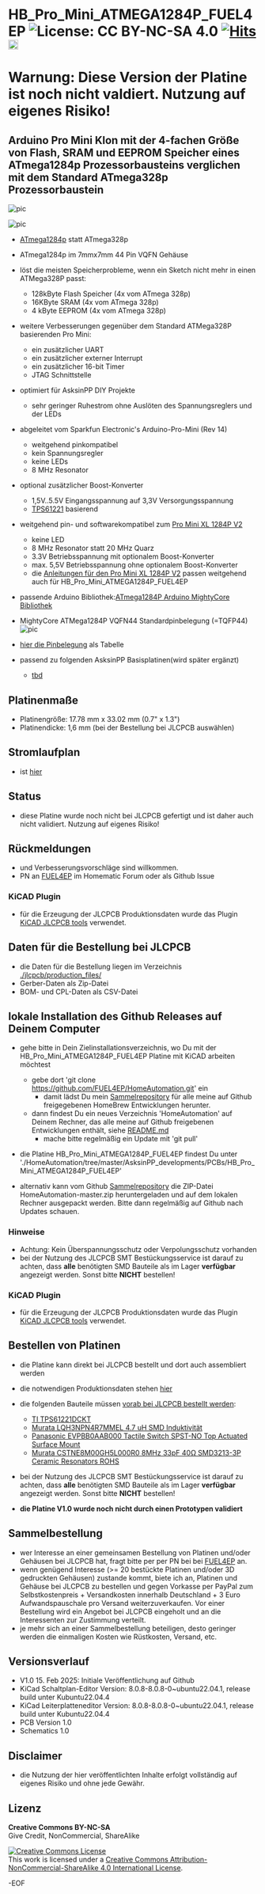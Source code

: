 # HB_Pro_Mini_ATMEGA1284P_FUEL4EP ![License: CC BY-NC-SA 4.0](https://img.shields.io/badge/License-CC%20BY--NC--SA%204.0-lightgrey.svg) [![Hits](https://hits.seeyoufarm.com/api/count/incr/badge.svg?url=https%3A%2F%2Fgithub.com%2FFUEL4EP%2FHomeAutomation%2Ftree%2Fmaster%2FAsksinPP_developments%2FPCBs%2FHB_Pro_Mini_ATMEGA1284P_FUEL4EP&count_bg=%2379C83D&title_bg=%23555555&icon=&icon_color=%23E7E7E7&title=hits&edge_flat=false)](https://hits.seeyoufarm.com)<a href='https://ko-fi.com/FUEL4EP' target='_blank'><img height='20' style='border:0px;height:20px;' src='https://cdn.ko-fi.com/cdn/kofi1.png?v=2' border='0' alt='Buy Me a Coffee at ko-fi.com' /></a>



# Warnung: Diese Version der Platine ist noch nicht valdiert. Nutzung auf eigenes Risiko!


## Arduino Pro Mini Klon mit der 4-fachen Größe von Flash, SRAM und EEPROM Speicher eines ATmega1284p Prozessorbausteins verglichen mit dem Standard ATmega328p Prozessorbaustein

![pic](PNGs/HB_Pro_Mini_ATMEGA1284P_FUEL4EP_PCB_3D_top.png)

![pic](PNGs/HB_Pro_Mini_ATMEGA1284P_FUEL4EP_PCB_KiCAD.png)



- [ATmega1284p](https://ww1.microchip.com/downloads/en/DeviceDoc/Atmel-42719-ATmega1284P_Datasheet.pdf) statt ATmega328p
- ATmega1284p im 7mmx7mm 44 Pin VQFN Gehäuse
- löst die meisten Speicherprobleme, wenn ein Sketch nicht mehr in einen ATMega328P passt:
	+ 128kByte Flash Speicher (4x vom ATmega 328p)
	+ 16KByte SRAM (4x vom ATmega 328p)
	+ 4 kByte EEPROM (4x vom ATmega 328p)
- weitere Verbesserungen gegenüber dem Standard ATMega328P basierenden Pro Mini:
	+ ein zusätzlicher UART
	+ ein zusätzlicher externer Interrupt
	+ ein zusätzlicher 16-bit Timer	
	* JTAG Schnittstelle
- optimiert für AsksinPP DIY Projekte
	+ sehr geringer Ruhestrom ohne Auslöten des Spannungsreglers und der LEDs
- abgeleitet vom Sparkfun Electronic's Arduino-Pro-Mini (Rev 14)
	+ weitgehend pinkompatibel
	+ kein Spannungsregler
	+ keine LEDs
	+ 8 MHz Resonator
- optional zusätzlicher Boost-Konverter
	+ 1,5V..5.5V Eingangsspannung auf 3,3V Versorgungsspannung
	+ [TPS61221](https://www.ti.com/lit/ds/symlink/tps61221.pdf?ts=1739637159741&ref_url=https%253A%252F%252Fwww.ti.com%252Fproduct%252Fde-de%252FTPS61221) basierend
- weitgehend pin- und softwarekompatibel zum  [Pro Mini XL 1284P V2](https://prominimicros.com/)
	+ keine LED
	+ 8 MHz Resonator statt 20 MHz Quarz
	+ 3.3V Betriebsspannung mit optionalem Boost-Konverter
	+ max. 5,5V Betriebsspannung ohne optionalem Boost-Konverter
	+ die [Anleitungen für den Pro Mini XL 1284P V2](https://prominimicros.com/) passen weitgehend auch für HB_Pro_Mini_ATMEGA1284P_FUEL4EP
- passende Arduino Bibliothek:[ATmega1284P Arduino MightyCore Bibliothek](https://github.com/MCUdude/MightyCore)

- MightyCore ATMega1284P VQFN44 Standardpinbelegung (=TQFP44)
![pic](https://camo.githubusercontent.com/f742815386b28a178123e560f0cf049fb899a454ab97b18c96a96b3ec3785b91/68747470733a2f2f692e696d6775722e636f6d2f4b3334785a62342e6a7067)

- [hier die Pinbelegung](./PinOut/) als Tabelle

- passend zu folgenden AsksinPP Basisplatinen(wird später ergänzt)
	* [tbd](https://github.com/FUEL4EP/HomeAutomation/tree/master/AsksinPP_developments/PCBs/tbd)

## Platinenmaße

- Platinengröße: 17.78 mm x 33.02 mm (0.7" x 1.3")
- Platinendicke: 1,6 mm (bei der Bestellung bei JLCPCB auswählen)

## Stromlaufplan

- ist [hier](./Schematics/HB_Pro_Mini_ATMEGA1284P_FUEL4EP.pdf)

## Status

- diese Platine wurde noch nicht bei JLCPCB gefertigt und ist daher auch nicht validiert. Nutzung auf eigenes Risiko!


## Rückmeldungen

- und Verbesserungsvorschläge sind willkommen.
- PN an [FUEL4EP](https://homematic-forum.de/forum/ucp.php?i=pm&mode=compose&u=20685) im Homematic Forum oder als Github Issue

### KiCAD Plugin
- für die Erzeugung der JLCPCB Produktionsdaten wurde das Plugin [KiCAD JLCPCB tools](https://github.com/bouni/kicad-jlcpcb-tools) verwendet.

## Daten für die Bestellung bei JLCPCB

- die Daten für die Bestellung liegen im Verzeichnis [./jlcpcb/production_files/](./jlcpcb/production_files/)
- Gerber-Daten als Zip-Datei
- BOM- und CPL-Daten als CSV-Datei


## lokale Installation des Github Releases auf Deinem Computer

- gehe bitte in Dein Zielinstallationsverzeichnis, wo Du mit der HB_Pro_Mini_ATMEGA1284P_FUEL4EP Platine mit KiCAD arbeiten möchtest

  - gebe dort 'git clone https://github.com/FUEL4EP/HomeAutomation.git' ein
	  + damit lädst Du mein [Sammelrepository](https://github.com/FUEL4EP/HomeAutomation) für alle meine auf Github freigegebenen HomeBrew Entwicklungen herunter.
  - dann findest Du ein neues Verzeichnis 'HomeAutomation' auf Deinem Rechner, das alle meine auf Github freigebenen Entwicklungen enthält, siehe [README.md](https://github.com/FUEL4EP/HomeAutomation/blob/master/README.md)
  	+ mache bitte regelmäßig ein Update mit 'git pull'
 -	die Platine HB_Pro_Mini_ATMEGA1284P_FUEL4EP findest Du unter './HomeAutomation/tree/master/AsksinPP_developments/PCBs/HB_Pro_Mini_ATMEGA1284P_FUEL4EP'
 
- alternativ kann vom Github [Sammelrepository](https://github.com/FUEL4EP/HomeAutomation) die ZIP-Datei HomeAutomation-master.zip heruntergeladen und auf dem lokalen Rechner ausgepackt werden. Bitte dann regelmäßig auf Github nach Updates schauen.

### Hinweise
* Achtung: Kein Überspannungsschutz oder Verpolungsschutz vorhanden
* bei der Nutzung des JLCPCB SMT Bestückungsservice ist darauf zu achten, dass **alle** benötigten SMD Bauteile als im Lager **verfügbar** angezeigt werden. Sonst bitte **NICHT** bestellen!

### KiCAD Plugin
- für die Erzeugung der JLCPCB Produktionsdaten wurde das Plugin [KiCAD JLCPCB tools](https://github.com/bouni/kicad-jlcpcb-tools) verwendet.


## Bestellen von Platinen

- die Platine kann direkt bei JLCPCB bestellt und dort auch assembliert werden
- die notwendigen Produktionsdaten stehen [hier](./jlcpcb/production_files/)
- die folgenden Bauteile müssen [vorab bei JLCPCB bestellt werden](https://jlcpcb.com/help/article/53-what-is-jlcpcb-parts-pre-order-service):
	+ [TI TPS61221DCKT](https://jlcpcb.com/partdetail/TexasInstruments-TPS61221DCKT/C2865756) 
	+ [Murata LQH3NPN4R7MMEL 4.7 uH SMD Induktivität](https://jlcpcb.com/partdetail/MurataElectronics-LQH3NPN4R7MMEL/C576538)
	+ [Panasonic EVPBB0AAB000 Tactile Switch SPST-NO Top Actuated Surface Mount](https://jlcpcb.com/partdetail/Panasonic-EVPBB0AAB000/C558803)
	+ [Murata CSTNE8M00GH5L000R0 8MHz 33pF 40Ω SMD3213-3P Ceramic Resonators ROHS](https://jlcpcb.com/partdetail/946709-CSTNE8M00GH5L000R0/C882602)
- bei der Nutzung des JLCPCB SMT Bestückungsservice ist darauf zu achten, dass **alle** benötigten SMD Bauteile als im Lager **verfügbar** angezeigt werden. Sonst bitte **NICHT** bestellen!

- **die Platine V1.0  wurde noch nicht durch einen Prototypen validiert**

## Sammelbestellung

- wer Interesse an einer gemeinsamen Bestellung von Platinen und/oder Gehäusen bei JLCPCB hat, fragt bitte per per PN bei bei [FUEL4EP](https://homematic-forum.de/forum/ucp.php?i=pm&mode=compose&u=20685) an.
- wenn genügend Interesse (>= 20 bestückte Platinen und/oder 3D gedruckten Gehäusen) zustande kommt, biete ich an, Platinen  und Gehäuse bei JLCPCB zu bestellen und gegen Vorkasse per PayPal zum Selbstkostenpreis + Versandkosten innerhalb Deutschland + 3 Euro Aufwandspauschale pro Versand weiterzuverkaufen. Vor einer Bestellung wird ein Angebot bei JLCPCB eingeholt und an die Interessenten zur Zustimmung verteilt.
- je mehr sich an einer Sammelbestellung beteiligen, desto geringer werden die einmaligen Kosten wie Rüstkosten, Versand, etc.

## Versionsverlauf

-   V1.0 15. Feb 2025: Initiale Veröffentlichung auf Github
- KiCad Schaltplan-Editor Version: 8.0.8-8.0.8-0~ubuntu22.04.1, release build unter Kubuntu22.04.4
- KiCad Leiterplatteneditor Version: 8.0.8-8.0.8-0~ubuntu22.04.1, release build unter Kubuntu22.04.4
- PCB Version 1.0
- Schematics  1.0


## Disclaimer

-   die Nutzung der hier veröffentlichten Inhalte erfolgt vollständig auf eigenes Risiko und ohne jede Gewähr.


## Lizenz 

**Creative Commons BY-NC-SA**<br>
Give Credit, NonCommercial, ShareAlike

<a rel="license" href="http://creativecommons.org/licenses/by-nc-sa/4.0/"><img alt="Creative Commons License" style="border-width:0" src="https://i.creativecommons.org/l/by-nc-sa/4.0/88x31.png" /></a><br />This work is licensed under a <a rel="license" href="http://creativecommons.org/licenses/by-nc-sa/4.0/">Creative Commons Attribution-NonCommercial-ShareAlike 4.0 International License</a>.


-EOF
	

